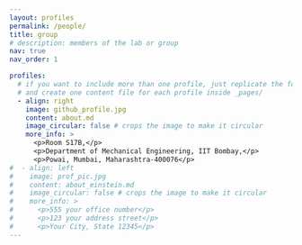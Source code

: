 ```yaml
---
layout: profiles
permalink: /people/
title: group
# description: members of the lab or group
nav: true
nav_order: 1

profiles:
  # if you want to include more than one profile, just replicate the following block
  # and create one content file for each profile inside _pages/
  - align: right
    image: github_profile.jpg
    content: about.md
    image_circular: false # crops the image to make it circular
    more_info: >
      <p>Room S17B,</p>
      <p>Department of Mechanical Engineering, IIT Bombay,</p>
      <p>Powai, Mumbai, Maharashtra-400076</p>
#  - align: left
#    image: prof_pic.jpg
#    content: about_einstein.md
#    image_circular: false # crops the image to make it circular
#    more_info: >
#      <p>555 your office number</p>
#      <p>123 your address street</p>
#      <p>Your City, State 12345</p>
---
```

